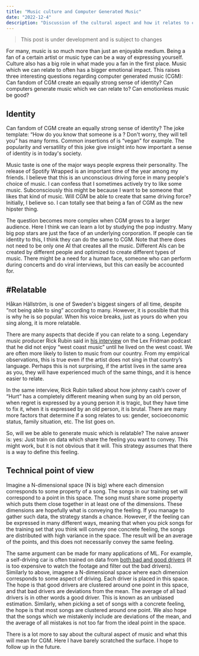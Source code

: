 ```yaml
---
title: "Music culture and Computer Generated Music"
date: "2022-12-4"
description: "Discussion of the cultural aspect and how it relates to computer generated music." 
---
```


> This post is under development and is subject to changes 

For many, music is so much more than just an enjoyable medium. Being a fan of a certain artist or music type can be a way of expressing yourself. Culture also has a big role in what made you a fan in the first place. Music which we can relate to often has a bigger emotional impact. This raises three interesting questions regarding computer generated music (CGM): Can fandom of CGM create an equally strong sense of identity? Can computers generate music which we can relate to? Can emotionless music be good?

## Identity
Can fandom of CGM create an equally strong sense of identity?
The joke template: “How do you know that someone is a <BLANK>? Don't worry, they will tell you” has many forms. Common insertions of <BLANK> is “vegan” for example. The popularity and versatility of this joke give insight into how important a sense of identity is in today's society.

Music taste is one of the major ways people express their personality. The release of Spotify Wrapped is an important time of the year among my friends. I believe that this is an unconscious driving force in many people's choice of music. I can confess that I sometimes actively try to like some music. Subconsciously this might be because I want to be someone that likes that kind of music. Will CGM be able to create that same driving force? Initially,  I believe so. I can totally see that being a fan of CGM as the new hipster thing.

The question becomes more complex when CGM grows to a larger audience. Here I think we can learn a lot by studying the pop industry. Many big pop stars are just the face of an underlying corporation. If people can tie  identity to this, I think they can do the same to CGM. Note that there does not need to be only one AI that creates all the music. Different AIs can be created by different people and optimized to create different types of music. There might be a need for a human face, someone who can perform during concerts and do viral interviews, but this can easily be accounted for.

## #Relatable
Håkan Hällström, is one of Sweden's biggest singers of all time, despite “not being able to sing” according to many. However, it is possible that this is why he is so popular. When his voice breaks, just as yours do when you sing along, it is more relatable.

There are many aspects that decide if you can relate to a song. Legendary music producer Rick Rubin said in [his interview](https://www.youtube.com/watch?v=H_szemxPcTI) on the Lex Fridman podcast that he did not enjoy “west coast music” until he lived on the west coast. We are often more likely to listen to music from our country. From my empirical observations, this is true even if the artist does not sing in that country’s language. Perhaps this is not surprising, if the artist lives in the same area as you, they will have experienced much of the same things, and it is hence easier to relate.

In the same interview, Rick Rubin talked about how johnny cash’s cover of “Hurt” has a completely different meaning when sung by an old person, when regret is expressed by a young person it is tragic, but they have time to fix it, when it is expressed by an old person, it is brutal. There are many more factors that determine if a song relates to us: gender, socioeconomic status, family situation, etc. The list goes on.

So, will we be able to generate music which is relatable? The naive answer is: yes: Just train on data which share the feeling you want to convey. This might work, but it is not obvious that it will. This strategy assumes that there is a way to define this feeling.

## Technical point of view
Imagine a N-dimensional space (N is big) where each dimension corresponds to some property of a song. The songs in our training set will correspond to a point in this space. The song must share some property which puts them close together in at least one of the dimensions. These dimensions are hopefully what is conveying the feeling. If you manage to  gather such data, the strategy stands a chance. However, if the feeling can be expressed in many different ways, meaning that when you pick songs for the training set that you think will convey one concrete feeling, the songs are distributed with high variance in the space. The result will be an average of the points, and this does not necessarily convey the same feeling.

The same argument can be made for many applications of ML. For example, a self-driving car is often trained on data from [both bad and good drivers](https://blog.comma.ai/towards-a-superhuman-driving-agent) (it is too expensive to watch the footage and filter out the bad drivers). Similarly to above, imagene a N-dimensional space where each dimension corresponds to some aspect of driving. Each driver is placed in this space. The hope is that good drivers are clustered around one point in this space, and that bad drivers are deviations from the mean. The average of all bad drivers is in other words a good driver. This is known as an unbiased estimation. Similarly, when picking a set of songs with a concrete feeling, the hope is that most songs are clustered around one point. We also hope that the songs which we mistakenly include are deviations of the mean, and the average of all mistakes is not too far from the ideal point in the space.

There is a lot more to say about the cultural aspect of music and what this will mean for CGM. Here I have barely scratched the surface. I hope to follow up in the future.
